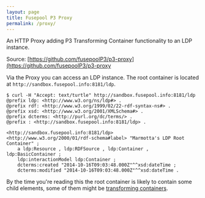 ```yaml
---
layout: page
title: Fusepool P3 Proxy
permalink: /proxy/
---
```



An HTTP Proxy adding P3 Transforming Container functionality to an LDP instance.

Source: [https://github.com/fusepoolP3/p3-proxy](https://github.com/fusepoolP3/p3-proxy

Via the Proxy you can access an LDP instance. The root container is located at `http://sandbox.fusepool.info:8181/ldp`.

    $ curl -H "Accept: text/turtle" http://sandbox.fusepool.info:8181/ldp
    @prefix ldp: <http://www.w3.org/ns/ldp#> .
    @prefix rdf: <http://www.w3.org/1999/02/22-rdf-syntax-ns#> .
    @prefix xsd: <http://www.w3.org/2001/XMLSchema#> .
    @prefix dcterms: <http://purl.org/dc/terms/> .
    @prefix : <http://sandbox.fusepool.info:8181/ldp> .

    <http://sandbox.fusepool.info:8181/ldp> <http://www.w3.org/2000/01/rdf-schema#label> "Marmotta's LDP Root Container" ;
    	a ldp:Resource , ldp:RDFSource , ldp:Container , ldp:BasicContainer ;
    	ldp:interactionModel ldp:Container ;
    	dcterms:created "2014-10-16T09:03:48.000Z"^^xsd:dateTime ;
    	dcterms:modified "2014-10-16T09:03:48.000Z"^^xsd:dateTime .

By the time you're reading this the root container is likely to contain some 
child elements, some of them might be [transforming containers](https://github.com/fusepoolP3/overall-architecture/blob/master/transforming-container-api.md).